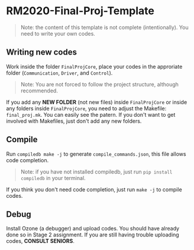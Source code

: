 # RM2020-Final-Proj-Template

> Note: the content of this template is not complete (intentionally). You need to write your own codes.

## Writing new codes

Work inside the folder `FinalProjCore`, place your codes in the approriate folder (`Communication`, `Driver`, and `Control`).

> Note: You are not forced to follow the project structure, although recommended.

If you add any __NEW FOLDER__ (not new files) inside `FinalProjCore` or inside any folders inside `FinalProjCore`, you need to adjust the Makefile: `final_proj.mk`. You can easily see the patern. If you don't want to get involved with Makefiles, just don't add any new folders.

## Compile

Run `compiledb make -j` to generate `compile_commands.json`, this file allows code completion. 

> Note: if you have not installed compiledb, just run `pip install compiledb` in your terminal.

If you think you don't need code completion, just run `make -j` to compile codes.

## Debug

Install Ozone (a debugger) and upload codes. You should have already done so in Stage 2 assignment. If you are still having trouble uploading codes, __CONSULT SENIORS__.

